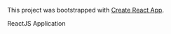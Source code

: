 This project was bootstrapped with [Create React App](https://github.com/facebookincubator/create-react-app).

ReactJS Application
